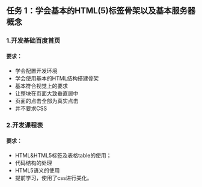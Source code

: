 ## 任务 1：学会基本的HTML(5)标签骨架以及基本服务器概念

### 1.开发基础百度首页
#### 要求：
* 学会配置开发环境
* 学会使用基本的HTML结构搭建骨架
* 基本符合视觉上的要求
* 让整块在页面大致垂直居中
* 页面的点击全部为真实点击
* 并不要求CSS


### 2.开发课程表
#### 要求：
* HTML&HTML5标签及表格table的使用；
* 代码结构的处理
* HTML5语义的使用
* 提前学习，使用了css进行美化。

